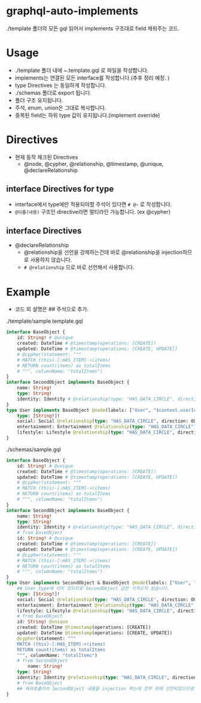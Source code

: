 # graphql-auto-implements


./template 폴더의 모든 gql 읽어서 implements 구조대로 field 채워주는 코드. 


# Usage

- ./template 폴더 내에 ~.template.gql 로 파일을 작성합니다. 
- implements는 연결된 모든 interface를 작성합니다.(추후 정리 예정. )
- type Directives 는 동일하게 작성합니다.
- ./schemas 폴더로 export 됩니다.
- 폴더 구조 유지됩니다. 
- 주석, enum, union은 그대로 복사합니다. 
- 중복된 field는 하위 type 값이 유지됩니다.(implement override)


# Directives 

- 현재 동작 체크된 Directives
  - @node, @cypher, @relationship, @timestamp, @unique, @declareRelationship 

##  interface Directives for type 

- interface에서 type에만 적용되야할 주석이 있다면 `# @~` 로 작성합니다.
- `@이름(내용)` 구조인 directive라면 멀티라인 가능합니다. (ex @cypher)

## interface Directives

- @declareRelationship 
  - @relationship을 선언을 강제하는건데 바로 @relationship을 injection하므로 사용하지 않습니다. 
  - `# @relationship` 으로 바로 선언해서 사용합니다.

# Example
- 코드 외 설명은 ## 주석으로 추가. 

./template/sample.template.gql 
```graphql
interface BaseObject {
    id: String! # @unique
    created: DateTime # @timestamp(operations: [CREATE])
    updated: DateTime # @timestamp(operations: [CREATE, UPDATE])
    # @cypher(statement: """  
    # MATCH (this)-[:HAS_ITEM]->(items)
    # RETURN count(items) as totalItems
    # """, columnName: "totalItems")
}
interface SecondObject implements BaseObject {
    name: String!
    type: String!
    identity: Identity # @relationship(type: "HAS_DATA_CIRCLE", direction: OUT)
}
type User implements BaseObject @node(labels: ["User", "$context.userId"]) {
    type: [String!]!
    social: Social @relationship(type: "HAS_DATA_CIRCLE", direction: OUT)
    entertainment: Entertainment @relationship(type: "HAS_DATA_CIRCLE", direction: OUT)
    lifestyle: Lifestyle @relationship(type: "HAS_DATA_CIRCLE", direction: OUT)
}
```

./schemas/sample.gql 
```graphql
interface BaseObject {
    id: String! # @unique
    created: DateTime # @timestamp(operations: [CREATE])
    updated: DateTime # @timestamp(operations: [CREATE, UPDATE])
    # @cypher(statement: """  
    # MATCH (this)-[:HAS_ITEM]->(items)
    # RETURN count(items) as totalItems
    # """, columnName: "totalItems")
}
interface SecondObject implements BaseObject {
    name: String!
    type: String!
    identity: Identity # @relationship(type: "HAS_DATA_CIRCLE", direction: OUT)
    # from BaseObject
    id: String! # @unique
    created: DateTime # @timestamp(operations: [CREATE])
    updated: DateTime # @timestamp(operations: [CREATE, UPDATE])
    # @cypher(statement: """  
    # MATCH (this)-[:HAS_ITEM]->(items)
    # RETURN count(items) as totalItems
    # """, columnName: "totalItems")
}
type User implements SecondObject & BaseObject @node(labels: ["User", "$context.userId"]) {
    ## User type에 이미 있으므로 SecondObject 값은 가져오지 않습니다. 
    type: [String!]!  
    social: Social @relationship(type: "HAS_DATA_CIRCLE", direction: OUT)
    entertainment: Entertainment @relationship(type: "HAS_DATA_CIRCLE", direction: OUT)
    lifestyle: Lifestyle @relationship(type: "HAS_DATA_CIRCLE", direction: OUT)
    # from BaseObject
    id: String! @unique
    created: DateTime @timestamp(operations: [CREATE])
    updated: DateTime @timestamp(operations: [CREATE, UPDATE])
    @cypher(statement: """  
    MATCH (this)-[:HAS_ITEM]->(items)
    RETURN count(items) as totalItems
    """, columnName: "totalItems")
    # from SecondObject
        name: String!
    type: String!
    identity: Identity @relationship(type: "HAS_DATA_CIRCLE", direction: OUT)
    # from BaseObject
    ## 재귀호출이라 SecondObject 내용을 injection 하는데 전부 위에 선언되있으므로 가져오지 않습니다.
}
```
